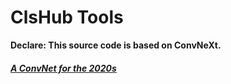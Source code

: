 # ClsHub Tools
**Declare: This source code is based on ConvNeXt.**
##### [A ConvNet for the 2020s](https://arxiv.org/abs/2201.03545)
